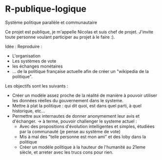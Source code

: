 # R-publique-logique
Système politique parallèle et communautaire


Ce projet est publique, je m'appelle Nicolas et suis chef de projet. J'invite toute personne voulant participer au projet à le faire :).

Idée : 
Reproduire :
 - L'organisation
 - Les systèmes de vote
 - les échanges monétaires
 - ...
de la politique française actuelle afin de créer un "wikipedia de la politique".

Les objectifs sont les suivants : 
 - Créer un modèle assez proche de la réalité de manière à pouvoir utiliser les données réelles du gouvernement dans le systeme.
 - Mettre à plat la politique : qui dit quoi, est dans quel parti, à quel historique, etc...
 - Permettre aux internautes de donner anonymement leur avis et d'échanger.
 -> à terme, pouvoir challenger le systeme actuel :
      - Avec des propositions d'évolution intelligentes et simples, étudiées par la communauté (je pense au système de vote)
      - Mis à mal des "telle personne est mon ami" et des loby dans la politique
      - Créer un modèle politique à la hauteur de l'humanité au 21eme siècle, et arreter avec les trucs cons pour rien.
     
 
 
 
 
 
 
